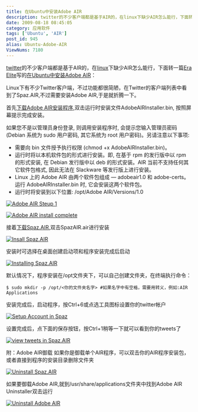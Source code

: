 ```yaml
---
title: 在Ubuntu中安装Adobe AIR
description: twitter的不少客户端都是基于AIR的，在linux下缺少AIR怎么能行，下面转一篇EraElite写的在Ubuntu中安装AdobeAIR：
date: 2009-08-18 08:45:05
category: 应用软件
tags: ['Ubuntu', 'AIR']
post_id: 945
alias: Ubuntu-Adobe-AIR
ViewNums: 7180
---
```


[twitter](https://twitter.com)的不少客户端都是基于AIR的，在[linux](/tags/Linux)下缺少AIR怎么能行，下面转一篇[Era Elite](http://imee.cn/)写的[在Ubuntu中安装Adobe AIR](/blog/ubuntu-adobe-air)：

Linux下有不少Twitter客户端，不过功能都很简陋，在Twitter的客户端列表中看到了Spaz.AIR,不过需要安装Adobe AIR,于是就折腾一下。

首先[下载Adobe AIR安装程序](http://get.adobe.com/air/),双击运行时安装文件AdobeAIRInstaller.bin, 按照屏幕提示完成安装。

如果您不是以管理员身份登录, 则调用安装程序时, 会提示您输入管理员密码 (Debian 系统为 sudo 用户密码, 其它系统为 root 用户密码)。另请注意以下事项:

* 需要向 bin 文件授予执行权限 (chmod +x AdobeAIRInstaller.bin)。
* 运行时将以本机软件包的形式进行安装。即, 在基于 rpm 的发行版中以 rpm 的形式安装, 在 Debian 发行版中以 deb 的形式安装。AIR 当前不支持任何其它软件包格式, 因此无法在 Slackware 等发行版上进行安装。
* Linux 上的 Adobe AIR 由两个软件包组成 — adobeair1.0 和 adobe-certs。运行 AdobeAIRInstaller.bin 时, 它会安装这两个软件包。
* 运行时将安装到以下位置: /opt/Adobe AIR/Versions/1.0

[![Adobe AIR Steup 1](http://farm3.static.flickr.com/2489/3734682444_fd3e367f44_o_d.png)](/blog/ubuntu-adobe-air)

[![Adobe AIR install complete](http://farm3.static.flickr.com/2590/3734682482_699436c122_o.png)](/blog/ubuntu-adobe-air)

接着[下载Spaz.AIR](http://funkatron.com/apps/spaz/AIR/SpazAIR.air),双击SpazAIR.air进行安装

[![Insall Spaz.AIR](http://farm3.static.flickr.com/2515/3734682606_e8ec23cc2d_o.png)](/blog/ubuntu-adobe-air)

安装时可选择在桌面创建启动项和程序安装完成后启动

[![Installing Spaz.AIR](http://farm4.static.flickr.com/3492/3734706850_c942b3f7cb_o.png)](/blog/ubuntu-adobe-air)

默认情况下，程序安装在/opt文件夹下，可以自己创建文件夹，在终端执行命令：

```
$ sudo mkdir -p /opt/<你的文件夹名字> #如果名字中有空格，需要用转义，例如:AIR Applications
```

安装完成后，启动程序，按Ctrl+6或点选工具图标设置你的twitter帐户

[![Setup Account in Spaz](http://farm3.static.flickr.com/2481/3734682648_7565085e09_o.png)](/blog/ubuntu-adobe-air)

设置完成后，点下面的保存按钮，按Ctrl+1稍等一下就可以看到你的tweets了

[![view tweets in Spaz.AIR](http://farm4.static.flickr.com/3432/3733884127_6f6ea822f5_o.png)](/blog/ubuntu-adobe-air)

附：Adobe AIR御载
如果你是御载单个AIR程序，可以双击你的AIR程序安装包，或者直接到程序的安装目录删除文件夹

[![Uninstall Spaz.AIR](http://farm4.static.flickr.com/3492/3733935397_6402a1f325_o.png)](/blog/ubuntu-adobe-air)

如果要御载Adobe AIR,就到/usr/share/applications文件夹中找到Adobe AIR Uninstaller双击运行

[![Uninstall Adobe AIR](http://farm3.static.flickr.com/2491/3733883787_db0ec5fb18_o.png)](/blog/ubuntu-adobe-air)

